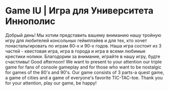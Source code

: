 # Game IU | Игра для Университета Иннополис
Добрый день! 
Мы хотим представить вашему вниманию нашу тройную игру для любителей консольных геймплэйев и для тех, кто хочет понастальгировать по играм 80-х и 90-х годов.
Наша игра состоит из 3 частей - квестовая игра, игра в города и игра в всеми любимые крестики нолики.
Благодорим за внимание, играйте в нашу игру, будте счастливы!
Good afternoon! 
We want to present to your attention our triple game for fans of console gameplay and for those who want to be nostalgic for games of the 80's and 90's.
Our game consists of 3 parts-a quest game, a game of cities and a game of everyone's favorite TIC-TAC-toe.
Thank you for your attention, play our game, be happy!
